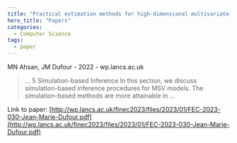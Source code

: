 ```yaml
---
title: "Practical estimation methods for high-dimensional multivariate stochastic volatility models"
hero_title: "Papers"
categories:
  - Computer Science
tags:
  - paper
---
```

MN Ahsan, JM Dufour - 2022 - wp.lancs.ac.uk



>… 5 Simulation-based Inference In this section, we discuss simulation-based inference procedures for MSV models. The simulation-based methods are more attainable in …

Link to paper: [http://wp.lancs.ac.uk/finec2023/files/2023/01/FEC-2023-030-Jean-Marie-Dufour.pdf](http://wp.lancs.ac.uk/finec2023/files/2023/01/FEC-2023-030-Jean-Marie-Dufour.pdf)
